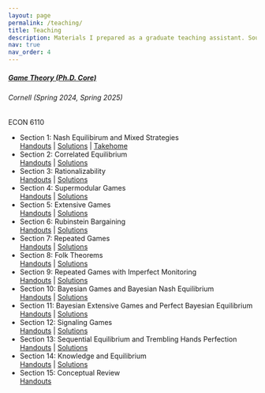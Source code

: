 ```yaml
---
layout: page
permalink: /teaching/
title: Teaching
description: Materials I prepared as a graduate teaching assistant. Source files are available upon request; please give appropriate credit if you adapt or reuse them.
nav: true
nav_order: 4
---
```


<!-- Game Theory (Ph.D. Core) -->
<div class="card mt-3">
  <div class="p-3">
    <div class="row">
      <div class="col-sm-10">
        <h5 id="comp110" class="card-title"><a href="https://classes.cornell.edu/browse/roster/SP25/class/ECON/6110">Game Theory (Ph.D. Core)</a></h5>
        <h6 class="card-subtitle font-italic">Cornell (Spring 2024, Spring 2025)</h6>
      </div>
      <div class="col-sm-2 text-sm-right">
        <span class="badge">
          ECON 6110
        </span>
      </div>
    </div>
    <ul class="card-text font-weight-light list-group list-group-flush mt-3">
      <li class="list-group-item">
        <div class="row">
          <div class="col">
            Section 1: Nash Equilibirum and Mixed Strategies
          </div>
          <div class="col-sm-5 text-right">
            <a href="../teaching/6110_section_01.pdf">Handouts</a> |
            <a href="../teaching/6110_section_01_solutions.pdf">Solutions</a> |
            <a href="../teaching/6110_section_01_takehome.pdf">Takehome</a>
          </div>
        </div>
      </li>
      <li class="list-group-item">
        <div class="row">
          <div class="col">
            Section 2: Correlated Equilibrium
          </div>
          <div class="col-sm-5 text-right">
            <a href="../teaching/6110_section_02.pdf">Handouts</a> |
            <a href="../teaching/6110_section_02_solutions.pdf">Solutions</a>
          </div>
        </div>
      </li>
      <li class="list-group-item">
        <div class="row">
          <div class="col">
            Section 3: Rationalizability
          </div>
          <div class="col-sm-5 text-right">
            <a href="../teaching/6110_section_03.pdf">Handouts</a> |
            <a href="../teaching/6110_section_03_solutions.pdf">Solutions</a>   
          </div>
        </div>
      </li>
      <li class="list-group-item">
        <div class="row">
          <div class="col">
            Section 4: Supermodular Games
          </div>
          <div class="col-sm-5 text-right">
            <a href="../teaching/6110_section_04.pdf">Handouts</a> |
            <a href="../teaching/6110_section_04_solutions.pdf">Solutions</a>   
          </div>
        </div>
      </li>
      <li class="list-group-item">
        <div class="row">
          <div class="col">
            Section 5: Extensive Games
          </div>
          <div class="col-sm-5 text-right">
            <a href="../teaching/6110_section_05.pdf">Handouts</a> |
            <a href="../teaching/6110_section_05_solutions.pdf">Solutions</a>   
          </div>
        </div>
      </li>
      <li class="list-group-item">
        <div class="row">
          <div class="col">
            Section 6: Rubinstein Bargaining 
          </div>
          <div class="col-sm-5 text-right">
            <a href="../teaching/6110_section_06.pdf">Handouts</a> |
            <a href="../teaching/6110_section_06_solutions.pdf">Solutions</a>   
          </div>
        </div>
      </li>
      <li class="list-group-item">
        <div class="row">
          <div class="col">
            Section 7: Repeated Games
          </div>
          <div class="col-sm-5 text-right">
            <a href="../teaching/6110_section_07.pdf">Handouts</a> |
            <a href="../teaching/6110_section_07_solutions.pdf">Solutions</a>   
          </div>
        </div>
      </li>
      <li class="list-group-item">
        <div class="row">
          <div class="col">
            Section 8: Folk Theorems
          </div>
          <div class="col-sm-5 text-right">
            <a href="../teaching/6110_section_08.pdf">Handouts</a> |
            <a href="../teaching/6110_section_08_solutions.pdf">Solutions</a>   
          </div>
        </div>
      </li>
      <li class="list-group-item">
        <div class="row">
          <div class="col">
            Section 9: Repeated Games with Imperfect Monitoring
          </div>
          <div class="col-sm-5 text-right">
            <a href="../teaching/6110_section_09.pdf">Handouts</a> |
            <a href="../teaching/6110_section_09_solutions.pdf">Solutions</a>   
          </div>
        </div>
      </li>
      <li class="list-group-item">
        <div class="row">
          <div class="col">
            Section 10: Bayesian Games and Bayesian Nash Equilibrium
          </div>
          <div class="col-sm-4 text-right">
            <a href="../teaching/6110_section_10.pdf">Handouts</a> |
            <a href="../teaching/6110_section_10_solutions.pdf">Solutions</a>   
          </div>
        </div>
      </li>
      <li class="list-group-item">
        <div class="row">
          <div class="col">
            Section 11: Bayesian Extensive Games and Perfect Bayesian Equilibrium
          </div>
          <div class="col-sm-3 text-right">
            <a href="../teaching/6110_section_11.pdf">Handouts</a> |
            <a href="../teaching/6110_section_11_solutions.pdf">Solutions</a>   
          </div>
        </div>
      </li>
      <li class="list-group-item">
        <div class="row">
          <div class="col">
            Section 12: Signaling Games
          </div>
          <div class="col-sm-3 text-right">
            <a href="../teaching/6110_section_12.pdf">Handouts</a> |
            <a href="../teaching/6110_section_12_solutions.pdf">Solutions</a>   
          </div>
        </div>
      </li>
      <li class="list-group-item">
        <div class="row">
          <div class="col">
            Section 13: Sequential Equilibrium and Trembling Hands Perfection
          </div>
          <div class="col-sm-3 text-right">
            <a href="../teaching/6110_section_13.pdf">Handouts</a> |
            <a href="../teaching/6110_section_13_solutions.pdf">Solutions</a>   
          </div>
        </div>
      </li>
      <li class="list-group-item">
        <div class="row">
          <div class="col">
            Section 14: Knowledge and Equilibrium
          </div>
          <div class="col-sm-3 text-right">
            <a href="../teaching/6110_section_14.pdf">Handouts</a> |
            <a href="../teaching/6110_section_14_solutions.pdf">Solutions</a>   
          </div>
        </div>
      </li>
      <li class="list-group-item">
        <div class="row">
          <div class="col">
            Section 15: Conceptual Review
          </div>
          <div class="col-sm-3 text-right">
            <a href="../teaching/6110_section_conceptual_review.pdf">Handouts</a> 
          </div>
        </div>
      </li>
    </ul>
  </div>
</div>

